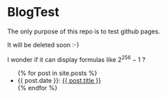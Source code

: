 # BlogTest

<script src="{{ site.baseurl }}/assets/js/katex.js"></script>

The only purpose of this repo is to test github pages.

It will be deleted soon :-)

I wonder if it can display formulas like $2^{256}-1$ ?


<ul>
  {% for post in site.posts %}
    <li>
      {{ post.date }}: <a href="{{ post.url | prepend: site.baseurl }}">{{ post.title }}</a>
    </li>
  {% endfor %}
</ul>

